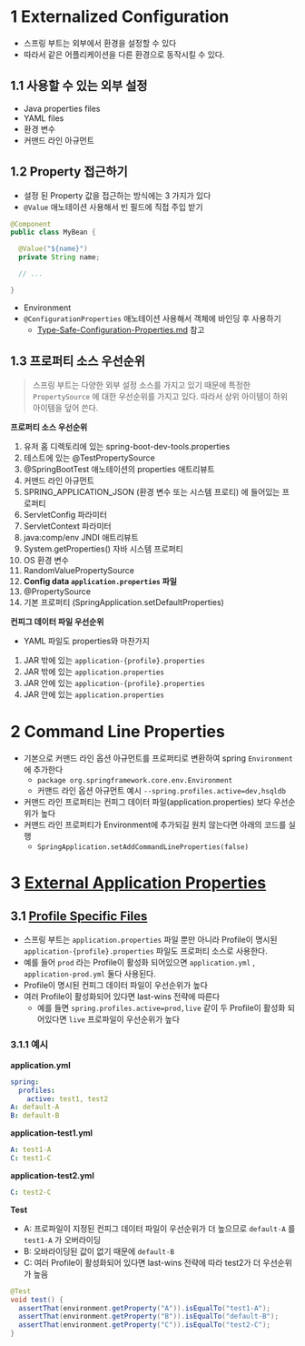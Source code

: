 # 1 Externalized Configuration

* 스프링 부트는 외부에서 환경을 설정할 수 있다
* 따라서 같은 어플리케이션을 다른 환경으로 동작시킬 수 있다.



## 1.1 사용할 수 있는 외부 설정

* Java properties files
* YAML files
* 환경 변수
* 커맨드 라인 아규먼트



## 1.2 Property 접근하기

* 설정 된 Property 값을 접근하는 방식에는 3 가지가 있다
* `@Value` 애노테이션 사용해서 빈 필드에 직접 주입 받기

```java
@Component
public class MyBean {

  @Value("${name}")
  private String name;

  // ...

}
```

* Environment
* `@ConfigurationProperties` 애노테이션 사용해서 객체에 바인딩 후 사용하기
  *  [Type-Safe-Configuration-Properties.md](../Type-Safe-Configuration-Properties/Type-Safe-Configuration-Properties.md) 참고



## 1.3 프로퍼티 소스 우선순위

> 스프링 부트는 다양한 외부 설정 소스를 가지고 있기 때문에 특정한 `PropertySource` 에 대한 우선순위를 가지고 있다. 따라서 상위 아이템이 하위 아이템을 덮어 쓴다.



**프로퍼티 소스 우선순위**

1. 유저 홈 디렉토리에 있는 spring-boot-dev-tools.properties
2. 테스트에 있는 @TestPropertySource
3. @SpringBootTest 애노테이션의 properties 애트리뷰트
4. 커맨드 라인 아규먼트
5. SPRING_APPLICATION_JSON (환경 변수 또는 시스템 프로티) 에 들어있는 프로퍼티
6. ServletConfig 파라미터
7. ServletContext 파라미터
8. java:comp/env JNDI 애트리뷰트
9. System.getProperties() 자바 시스템 프로퍼티
10. OS 환경 변수
11. RandomValuePropertySource
12. **Config data `application.properties` 파일**
16. @PropertySource
17. 기본 프로퍼티 (SpringApplication.setDefaultProperties)



**컨피그 데이터 파일 우선순위**

* YAML 파일도 properties와 마찬가지

1. JAR 밖에 있는 `application-{profile}.properties`
2. JAR 밖에 있는 `application.properties`
3. JAR 안에 있는 `application-{profile}.properties`
4. JAR 안에 있는 `application.properties`



# 2 Command Line Properties

* 기본으로 커맨드 라인 옵션 아규먼트를 프로퍼티로 변환하여 spring `Environment`에 추가한다
  * `package org.springframework.core.env.Environment`
  * 커맨드 라인 옵션 아규먼트 예시 `--spring.profiles.active=dev,hsqldb`
* 커맨드 라인 프로퍼티는 컨피그 데이터 파일(application.properties) 보다 우선순위가 높다
* 커맨드 라인 프로퍼티가 Environment에 추가되길 원치 않는다면 아래의 코드를 실행
  * `SpringApplication.setAddCommandLineProperties(false)`



# 3 [External Application Properties](https://docs.spring.io/spring-boot/docs/current/reference/html/features.html#features.external-config.files)



## 3.1 [Profile Specific Files](https://docs.spring.io/spring-boot/docs/current/reference/html/features.html#features.external-config.files.profile-specific)

* 스프링 부트는 `application.properties` 파일 뿐만 아니라 Profile이 명시된 `application-{profile}.properties` 파일도 프로퍼티 소스로 사용한다.
* 예를 들어 `prod` 라는 Profile이 활성화 되어있으면 `application.yml` , `application-prod.yml` 둘다 사용된다.
* Profile이 명시된 컨피그 데이터 파일이 우선순위가 높다
* 여러 Profile이 활성화되어 있다면 last-wins 전략에 따른다
  * 예를 들면 `spring.profiles.active=prod,live` 같이 두 Profile이 활성화 되어있다면 `live` 프로파일이 우선순위가 높다



### 3.1.1 예시

**application.yml**

```yml
spring:
  profiles:
    active: test1, test2
A: default-A
B: default-B
```

**application-test1.yml**

```yml
A: test1-A
C: test1-C
```

**application-test2.yml**

```yml
C: test2-C
```

**Test**

* A: 프로파일이 지정된 컨피그 데이터 파일이 우선순위가 더 높으므로 `default-A` 를 `test1-A` 가 오버라이딩
* B: 오바라이딩된 값이 없기 때문에 `default-B`
* C: 여러 Profile이 활성화되어 있다면 last-wins 전략에 따라 test2가 더 우선순위가 높음

```java
@Test
void test() {
  assertThat(environment.getProperty("A")).isEqualTo("test1-A");
  assertThat(environment.getProperty("B")).isEqualTo("default-B");
  assertThat(environment.getProperty("C")).isEqualTo("test2-C");
}
```


